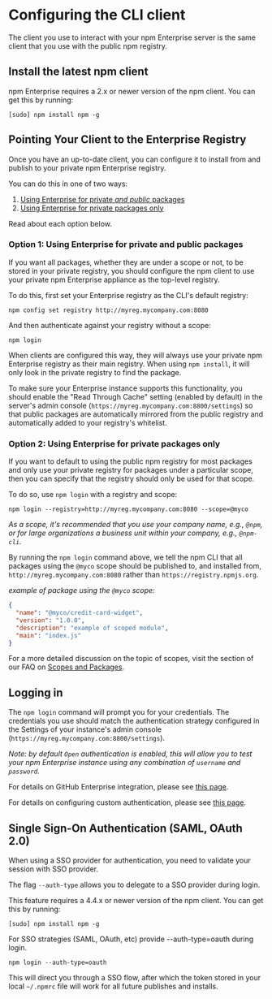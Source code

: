 # Configuring the CLI client

The client you use to interact with your npm Enterprise server is the same client
that you use with the public npm registry.

## Install the latest npm client

npm Enterprise requires a 2.x or newer version of the npm client. You can get this
by running:

```
[sudo] npm install npm -g
 ```

<a name="pointing-your-client-to-the-registry"></a>
## Pointing Your Client to the Enterprise Registry

Once you have an up-to-date client, you can configure it to install from and
publish to your private npm Enterprise registry.

You can do this in one of two ways:

1. [Using Enterprise for private _and public_ packages](#option-1-using-enterprise-for-private-and-public-packages)
2. [Using Enterprise for private packages only](#option-2-using-enterprise-for-private-packages-only)

Read about each option below.

### Option 1: Using Enterprise for private and public packages

If you want all packages, whether they are under a scope or not, to be stored in
your private registry, you should configure the npm client to use your
private npm Enterprise appliance as the top-level registry.

To do this, first set your Enterprise registry as the CLI's default registry:

```
npm config set registry http://myreg.mycompany.com:8080
```

And then authenticate against your registry without a scope:

```
npm login
```

When clients are configured this way, they will always use your private npm
Enterprise registry as their main registry. When using `npm install`, it will only
look in the private registry to find the package.

To make sure your Enterprise instance supports this functionality, you should
enable the "Read Through Cache" setting (enabled by default) in the server's
admin console (`https://myreg.mycompany.com:8800/settings`) so that public
packages are automatically mirrored from the public registry and automatically
added to your registry's whitelist.

### Option 2: Using Enterprise for private packages only

If you want to default to using the public npm registry for most packages and
only use your private registry for packages under a particular scope, then you
can specify that the registry should only be used for that scope.

To do so, use `npm login` with a registry and scope:

```
npm login --registry=http://myreg.mycompany.com:8080 --scope=@myco
```

_As a scope, it's recommended that you use your company name, e.g., `@npm`,
or for large organizations a business unit within your company, e.g., `@npm-cli`._

By running the `npm login` command  above, we tell the npm CLI that all
packages using the `@myco` scope should be published to, and installed from,
`http://myreg.mycompany.com:8080` rather than `https://registry.npmjs.org`.

_example of package using the `@myco` scope:_

```json
{
  "name": "@myco/credit-card-widget",
  "version": "1.0.0",
  "description": "example of scoped module",
  "main": "index.js"
}
```

For a more detailed discussion on the topic of scopes, visit the section of our
FAQ on [Scopes and Packages](/troubleshooting/faq.md#whats-the-difference-between-a-scoped-package-and-an-unscoped-package).

## Logging in

The `npm login` command will prompt you for your credentials. The credentials
you use should match the authentication strategy configured in the Settings of
your instance's admin console (`https://myreg.mycompany.com:8800/settings`).

_Note: by default `Open` authentication is enabled, this will allow you to
 test your npm Enterprise instance using any combination of `username` and `password`._

For details on GitHub Enterprise integration, please see
[this page](/up-and-running/auth/github.md).

For details on configuring custom authentication, please see
[this page](/up-and-running/auth/).

## Single Sign-On Authentication (SAML, OAuth 2.0)

When using a SSO provider for authentication, you need to validate your session with SSO provider.

The flag `--auth-type` allows you to delegate to a SSO provider during login.

This feature requires a 4.4.x or newer version of the npm client. You can get this
by running:

```
[sudo] npm install npm -g
 ```
 
 For SSO strategies (SAML, OAuth, etc) provide --auth-type=oauth during login.
 
 ```
 npm login --auth-type=oauth
 ```
 
 This will direct you through a SSO flow, after which the token stored in your local `~/.npmrc` file will work for all future publishes and installs.